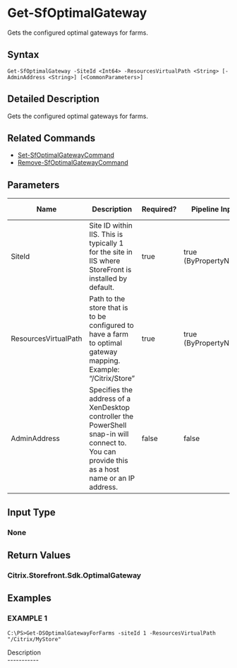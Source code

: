 ﻿# Get-SfOptimalGateway

   Gets the configured optimal gateways for farms.

## Syntax
```
Get-SfOptimalGateway -SiteId <Int64> -ResourcesVirtualPath <String> [-AdminAddress <String>] [<CommonParameters>]
```

## Detailed Description
   Gets the configured optimal gateways for farms.

## Related Commands
  * [Set-SfOptimalGatewayCommand](Set-SfOptimalGatewayCommand/)
  * [Remove-SfOptimalGatewayCommand](Remove-SfOptimalGatewayCommand/)
## Parameters

| Name   | Description | Required? | Pipeline Input | Default Value |
| --- | --- | --- | --- | --- |
| SiteId | Site ID within IIS. This is typically 1 for the site in IIS where StoreFront is installed by default. | true | true (ByPropertyName) |  |
| ResourcesVirtualPath | Path to the store that is to be configured to have a farm to optimal gateway mapping.<br>Example: “/Citrix/Store” | true | true (ByPropertyName) |  |
| AdminAddress | Specifies the address of a XenDesktop controller the PowerShell snap-in will connect to. You can provide this as a host name or an IP address. | false | false | Localhost. Once a value is provided by any cmdlet, this value becomes the default. |

## Input Type
### None
   
## Return Values
### Citrix.Storefront.Sdk.OptimalGateway
   
## Examples

### EXAMPLE 1
```
C:\PS>Get-DSOptimalGatewayForFarms -siteId 1 -ResourcesVirtualPath "/Citrix/MyStore"
```
   Description<br>-----------
